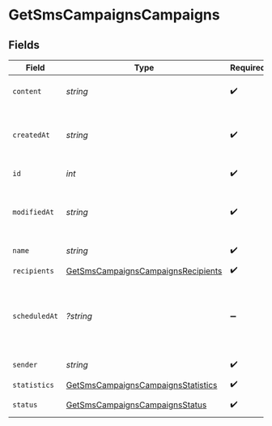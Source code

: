 # GetSmsCampaignsCampaigns


## Fields

| Field                                                                                           | Type                                                                                            | Required                                                                                        | Description                                                                                     | Example                                                                                         |
| ----------------------------------------------------------------------------------------------- | ----------------------------------------------------------------------------------------------- | ----------------------------------------------------------------------------------------------- | ----------------------------------------------------------------------------------------------- | ----------------------------------------------------------------------------------------------- |
| `content`                                                                                       | *string*                                                                                        | :heavy_check_mark:                                                                              | Content of the SMS Campaign                                                                     | Visit our Store and get some discount !                                                         |
| `createdAt`                                                                                     | *string*                                                                                        | :heavy_check_mark:                                                                              | Creation UTC date-time of the SMS campaign (YYYY-MM-DDTHH:mm:ss.SSSZ)                           | 2017-06-01T12:30:00Z                                                                            |
| `id`                                                                                            | *int*                                                                                           | :heavy_check_mark:                                                                              | ID of the SMS Campaign                                                                          | 2                                                                                               |
| `modifiedAt`                                                                                    | *string*                                                                                        | :heavy_check_mark:                                                                              | UTC date-time of last modification of the SMS campaign (YYYY-MM-DDTHH:mm:ss.SSSZ)               | 2017-05-01T12:30:00Z                                                                            |
| `name`                                                                                          | *string*                                                                                        | :heavy_check_mark:                                                                              | Name of the SMS Campaign                                                                        | PROMO CODE                                                                                      |
| `recipients`                                                                                    | [GetSmsCampaignsCampaignsRecipients](../../models/shared/GetSmsCampaignsCampaignsRecipients.md) | :heavy_check_mark:                                                                              | N/A                                                                                             |                                                                                                 |
| `scheduledAt`                                                                                   | *?string*                                                                                       | :heavy_minus_sign:                                                                              | UTC date-time on which SMS campaign is scheduled. Should be in YYYY-MM-DDTHH:mm:ss.SSSZ format  | 2017-06-01T12:30:00Z                                                                            |
| `sender`                                                                                        | *string*                                                                                        | :heavy_check_mark:                                                                              | Sender of the SMS Campaign                                                                      | MyCompany                                                                                       |
| `statistics`                                                                                    | [GetSmsCampaignsCampaignsStatistics](../../models/shared/GetSmsCampaignsCampaignsStatistics.md) | :heavy_check_mark:                                                                              | N/A                                                                                             |                                                                                                 |
| `status`                                                                                        | [GetSmsCampaignsCampaignsStatus](../../models/shared/GetSmsCampaignsCampaignsStatus.md)         | :heavy_check_mark:                                                                              | Status of the SMS Campaign                                                                      | draft                                                                                           |